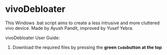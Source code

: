 # vivoDebloater
This Windows .bat script aims to create a less intrusive and more cluttered vivo device.
Made by Ayush Pandit, improved by Yusef Yebra.

vivoDebloater User Guide:
1. Download the required files by pressing the <b>green<b> `Code`<b>button<b> at the top
